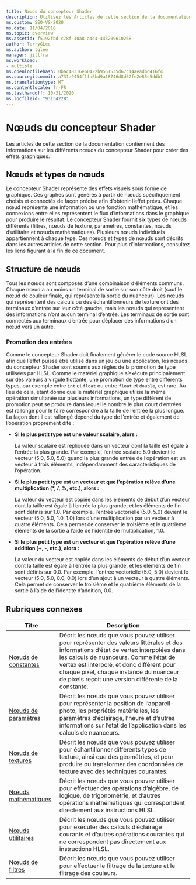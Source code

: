 ```yaml
---
title: Nœuds du concepteur Shader
description: Utilisez les Articles de cette section de la documentation pour en savoir plus sur les différents nœuds du concepteur Shader que vous pouvez utiliser pour créer des effets graphiques.
ms.custom: SEO-VS-2020
ms.date: 11/04/2016
ms.topic: overview
ms.assetid: f5192fbd-c78f-40a8-a4d4-443209610268
author: TerryGLee
ms.author: tglee
manager: jillfra
ms.workload:
- multiple
ms.openlocfilehash: 0bac48316e60422b9561535d67c14aeadbd416f4
ms.sourcegitcommit: a731a9454f1fa6bd9a18746d8d62fe2e85e5ddb1
ms.translationtype: MT
ms.contentlocale: fr-FR
ms.lasthandoff: 10/31/2020
ms.locfileid: "93134228"
---
```

# <a name="shader-designer-nodes"></a>Nœuds du concepteur Shader
Les articles de cette section de la documentation contiennent des informations sur les différents nœuds du concepteur Shader pour créer des effets graphiques.

## <a name="nodes-and-node-types"></a>Nœuds et types de nœuds
Le concepteur Shader représente des effets visuels sous forme de graphique. Ces graphes sont générés à partir de nœuds spécifiquement choisis et connectés de façon précise afin d’obtenir l’effet prévu. Chaque nœud représente une information ou une fonction mathématique, et les connexions entre elles représentent le flux d’informations dans le graphique pour produire le résultat. Le concepteur Shader fournit six types de nœuds différents (filtres, nœuds de texture, paramètres, constantes, nœuds d’utilitaire et nœuds mathématiques). Plusieurs nœuds individuels appartiennent à chaque type. Ces nœuds et types de nœuds sont décrits dans les autres articles de cette section. Pour plus d’informations, consultez les liens figurant à la fin de ce document.

## <a name="node-structure"></a>Structure de nœuds
Tous les nœuds sont composés d’une combinaison d’éléments communs. Chaque nœud a au moins un terminal de sortie sur son côté droit (sauf le nœud de couleur finale, qui représente la sortie du nuanceur). Les nœuds qui représentent des calculs ou des échantillonneurs de texture ont des terminaux d’entrée sur leur côté gauche, mais les nœuds qui représentent des informations n’ont aucun terminal d’entrée. Les terminaux de sortie sont connectés aux terminaux d’entrée pour déplacer des informations d’un nœud vers un autre.

### <a name="promotion-of-inputs"></a>Promotion des entrées
Comme le concepteur Shader doit finalement générer le code source HLSL afin que l’effet puisse être utilisé dans un jeu ou une application, les nœuds du concepteur Shader sont soumis aux règles de la promotion de type utilisées par HLSL. Comme le matériel graphique s’exécute principalement sur des valeurs à virgule flottante, une promotion de type entre différents types, par exemple entre `int` et `float` ou entre `float` et `double`, est rare. Au lieu de cela, étant donné que le matériel graphique utilise la même opération simultanée sur plusieurs informations, un type différent de promotion peut se produire dans lequel le nombre le plus court d’entrées est rallongé pour le faire correspondre à la taille de l’entrée la plus longue. La façon dont il est rallongé dépend du type de l’entrée et également de l’opération proprement dite :

- **Si le plus petit type est une valeur scalaire, alors :**

     La valeur scalaire est répliquée dans un vecteur dont la taille est égale à l’entrée la plus grande. Par exemple, l’entrée scalaire 5.0 devient le vecteur (5.0, 5.0, 5.0) quand la plus grande entrée de l’opération est un vecteur à trois éléments, indépendamment des caractéristiques de l’opération.

- **Si le plus petit type est un vecteur et que l’opération relève d’une multiplication (\*, /, %, etc.), alors :**

     La valeur du vecteur est copiée dans les éléments de début d’un vecteur dont la taille est égale à l’entrée la plus grande, et les éléments de fin sont définis sur 1.0. Par exemple, l’entrée vectorielle (5.0, 5.0) devient le vecteur (5.0, 5.0, 1.0, 1.0) lors d’une multiplication par un vecteur à quatre éléments. Cela permet de conserver le troisième et le quatrième éléments de la sortie à l’aide de l’identité de multiplication, 1.0.

- **Si le plus petit type est un vecteur et que l’opération relève d’une addition (+, -, etc.), alors :**

     La valeur du vecteur est copiée dans les éléments de début d’un vecteur dont la taille est égale à l’entrée la plus grande, et les éléments de fin sont définis sur 0.0. Par exemple, l’entrée vectorielle (5.0, 5.0) devient le vecteur (5.0, 5.0, 0.0, 0.0) lors d’un ajout à un vecteur à quatre éléments. Cela permet de conserver le troisième et le quatrième éléments de la sortie à l’aide de l’identité d’addition, 0.0.

## <a name="related-topics"></a>Rubriques connexes

|Titre|Description|
|-----------|-----------------|
|[Nœuds de constantes](../designers/constant-nodes.md)|Décrit les nœuds que vous pouvez utiliser pour représenter des valeurs littérales et des informations d’état de vertex interpolées dans les calculs de nuanceurs. Comme l’état de vertex est interpolé, et donc différent pour chaque pixel, chaque instance du nuanceur de pixels reçoit une version différente de la constante.|
|[Nœuds de paramètres](../designers/parameter-nodes.md)|Décrit les nœuds que vous pouvez utiliser pour représenter la position de l’appareil-photo, les propriétés matérielles, les paramètres d’éclairage, l’heure et d’autres informations sur l’état de l’application dans les calculs de nuanceurs.|
|[Nœuds de textures](../designers/texture-nodes.md)|Décrit les nœuds que vous pouvez utiliser pour échantillonner différents types de texture, ainsi que des géométries, et pour produire ou transformer des coordonnées de texture avec des techniques courantes.|
|[Nœuds mathématiques](../designers/math-nodes.md)|Décrit les nœuds que vous pouvez utiliser pour effectuer des opérations d’algèbre, de logique, de trigonométrie, et d’autres opérations mathématiques qui correspondent directement aux instructions HLSL.|
|[Nœuds utilitaires](../designers/utility-nodes.md)|Décrit les nœuds que vous pouvez utiliser pour exécuter des calculs d’éclairage courants et d’autres opérations courantes qui ne correspondent pas directement aux instructions HLSL.|
|[Nœuds de filtres](../designers/filter-nodes.md)|Décrit les nœuds que vous pouvez utiliser pour effectuer le filtrage de la texture et le filtrage des couleurs.|
